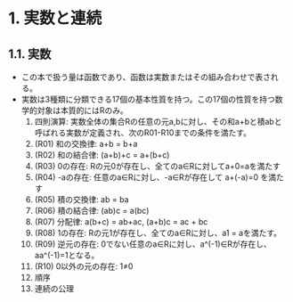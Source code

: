 
# 1. 実数と連続

## 1.1. 実数

* この本で扱う量は函数であり、函数は実数またはその組み合わせで表される。
* 実数は3種類に分類できる17個の基本性質を持つ。この17個の性質を持つ数学的対象は本質的にはRのみ。
  1. 四則演算: 実数全体の集合Rの任意の元a,bに対し、その和a+bと積abと呼ばれる実数が定義され、次のR01-R10までの条件を満たす。
    1.  (R01) 和の交換律: a+b = b+a
    2.  (R02) 和の結合律: (a+b)+c = a+(b+c)
    3.  (R03) 0の存在: Rの元0が存在し、全てのa∈Rに対してa+0=aを満たす
    4.  (R04) -aの存在: 任意のa∈Rに対し、-a∈Rが存在して a+(-a)=0 を満たす
    5.  (R05) 積の交換律: ab = ba
    6.  (R06) 積の結合律: (ab)c = a(bc)
    7.  (R07) 分配律: a(b+c) = ab+ac, (a+b)c = ac + bc
    8.  (R08) 1の存在: Rの元1が存在し、全てのa∈Rに対し、a1 = aを満たす。
    9.  (R09) 逆元の存在: 0でない任意のa∈Rに対し、a^(-1)∈Rが存在し、aa^(-1)=1となる。
    10. (R10) 0以外の元の存在: 1≠0
  2. 順序
  3. 連続の公理
